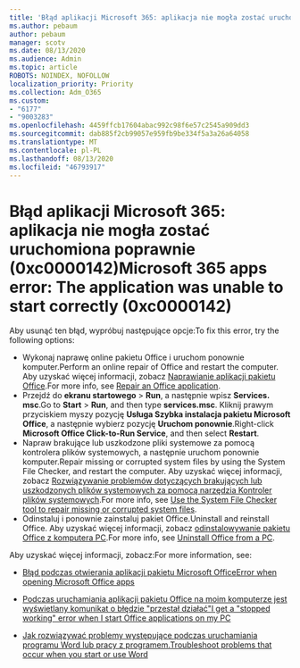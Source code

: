 ```yaml
---
title: 'Błąd aplikacji Microsoft 365: aplikacja nie mogła zostać uruchomiona poprawnie (0xc0000142)'
ms.author: pebaum
author: pebaum
manager: scotv
ms.date: 08/13/2020
ms.audience: Admin
ms.topic: article
ROBOTS: NOINDEX, NOFOLLOW
localization_priority: Priority
ms.collection: Adm_O365
ms.custom:
- "6177"
- "9003283"
ms.openlocfilehash: 4459ffcb17604abac992c98f6e57c2545a909dd3
ms.sourcegitcommit: dab885f2cb99057e959fb9be334f5a3a26a64058
ms.translationtype: MT
ms.contentlocale: pl-PL
ms.lasthandoff: 08/13/2020
ms.locfileid: "46793917"
---
```

# <a name="microsoft-365-apps-error-the-application-was-unable-to-start-correctly-0xc0000142"></a><span data-ttu-id="ed0b1-102">Błąd aplikacji Microsoft 365: aplikacja nie mogła zostać uruchomiona poprawnie (0xc0000142)</span><span class="sxs-lookup"><span data-stu-id="ed0b1-102">Microsoft 365 apps error: The application was unable to start correctly (0xc0000142)</span></span>

<span data-ttu-id="ed0b1-103">Aby usunąć ten błąd, wypróbuj następujące opcje:</span><span class="sxs-lookup"><span data-stu-id="ed0b1-103">To fix this error, try the following options:</span></span>

- <span data-ttu-id="ed0b1-104">Wykonaj naprawę online pakietu Office i uruchom ponownie komputer.</span><span class="sxs-lookup"><span data-stu-id="ed0b1-104">Perform an online repair of Office and restart the computer.</span></span> <span data-ttu-id="ed0b1-105">Aby uzyskać więcej informacji, zobacz [Naprawianie aplikacji pakietu Office](https://support.microsoft.com/office/repair-an-office-application-7821d4b6-7c1d-4205-aa0e-a6b40c5bb88b).</span><span class="sxs-lookup"><span data-stu-id="ed0b1-105">For more info, see [Repair an Office application](https://support.microsoft.com/office/repair-an-office-application-7821d4b6-7c1d-4205-aa0e-a6b40c5bb88b).</span></span>
- <span data-ttu-id="ed0b1-106">Przejdź do **ekranu startowego**   >   **Run**, a następnie wpisz **Services. msc**.</span><span class="sxs-lookup"><span data-stu-id="ed0b1-106">Go to  **Start**  >  **Run**, and then type  **services.msc**.</span></span> <span data-ttu-id="ed0b1-107">Kliknij prawym przyciskiem myszy pozycję  **Usługa Szybka instalacja pakietu Microsoft Office**, a następnie wybierz pozycję **Uruchom ponownie**.</span><span class="sxs-lookup"><span data-stu-id="ed0b1-107">Right-click  **Microsoft Office Click-to-Run Service**, and then select **Restart**.</span></span>
- <span data-ttu-id="ed0b1-108">Napraw brakujące lub uszkodzone pliki systemowe za pomocą kontrolera plików systemowych, a następnie uruchom ponownie komputer.</span><span class="sxs-lookup"><span data-stu-id="ed0b1-108">Repair missing or corrupted system files by using the System File Checker, and restart the computer.</span></span> <span data-ttu-id="ed0b1-109">Aby uzyskać więcej informacji, zobacz [Rozwiązywanie problemów dotyczących brakujących lub uszkodzonych plików systemowych za pomocą narzędzia Kontroler plików systemowych](https://support.microsoft.com/help/929833/use-the-system-file-checker-tool-to-repair-missing-or-corrupted-system).</span><span class="sxs-lookup"><span data-stu-id="ed0b1-109">For more info, see [Use the System File Checker tool to repair missing or corrupted system files](https://support.microsoft.com/help/929833/use-the-system-file-checker-tool-to-repair-missing-or-corrupted-system).</span></span>
- <span data-ttu-id="ed0b1-110">Odinstaluj i ponownie zainstaluj pakiet Office.</span><span class="sxs-lookup"><span data-stu-id="ed0b1-110">Uninstall and reinstall Office.</span></span> <span data-ttu-id="ed0b1-111">Aby uzyskać więcej informacji, zobacz [odinstalowywanie pakietu Office z komputera PC](https://support.microsoft.com/office/uninstall-office-from-a-pc-9dd49b83-264a-477a-8fcc-2fdf5dbf61d8).</span><span class="sxs-lookup"><span data-stu-id="ed0b1-111">For more info, see [Uninstall Office from a PC](https://support.microsoft.com/office/uninstall-office-from-a-pc-9dd49b83-264a-477a-8fcc-2fdf5dbf61d8).</span></span>

<span data-ttu-id="ed0b1-112">Aby uzyskać więcej informacji, zobacz:</span><span class="sxs-lookup"><span data-stu-id="ed0b1-112">For more information, see:</span></span>  

- [<span data-ttu-id="ed0b1-113">Błąd podczas otwierania aplikacji pakietu Microsoft Office</span><span class="sxs-lookup"><span data-stu-id="ed0b1-113">Error when opening Microsoft Office apps</span></span>](https://support.office.com/article/error-when-opening-microsoft-office-apps-b84b6a63-4b8c-46ec-ae9a-ad91d6160d72)  

- [<span data-ttu-id="ed0b1-114">Podczas uruchamiania aplikacji pakietu Office na moim komputerze jest wyświetlany komunikat o błędzie "przestał działać"</span><span class="sxs-lookup"><span data-stu-id="ed0b1-114">I get a "stopped working" error when I start Office applications on my PC</span></span>](https://support.office.com/article/i-get-a-stopped-working-error-when-i-start-office-applications-on-my-pc-52bd7985-4e99-4a35-84c8-2d9b8301a2fa)  

- [<span data-ttu-id="ed0b1-115">Jak rozwiązywać problemy występujące podczas uruchamiania programu Word lub pracy z programem.</span><span class="sxs-lookup"><span data-stu-id="ed0b1-115">Troubleshoot problems that occur when you start or use Word</span></span>](https://docs.microsoft.com/office/troubleshoot/word/issues-when-start-or-use-word)